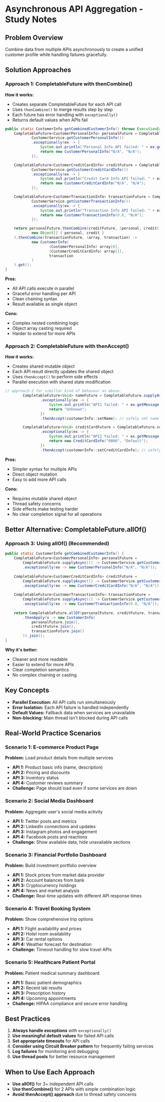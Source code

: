 # Asynchronous API Aggregation - Study Notes

## Problem Overview
Combine data from multiple APIs asynchronously to create a unified customer profile while handling failures gracefully.

## Solution Approaches

### Approach 1: CompletableFuture with thenCombine()
**How it works:**
- Creates separate CompletableFuture for each API call
- Uses `thenCombine()` to merge results step by step
- Each future has error handling with `exceptionally()`
- Returns default values when APIs fail
```java
public static CustomerInfo getCombinedCustomerInfo() throws ExecutionException, InterruptedException {
    CompletableFuture<CustomerPersonalInfo> personalFuture = CompletableFuture.supplyAsync(() ->
            CustomerService.getCustomerPersonalInfo())
            .exceptionally(ex -> {
                System.out.println("Personal Info API failed: " + ex.getMessage());
                return new CustomerPersonalInfo("N/A", "N/A");
            });

    CompletableFuture<CustomerCreditCardInfo> creditFuture = CompletableFuture.supplyAsync(() ->
            CustomerService.getCustomerCreditCardInfo())
            .exceptionally(ex -> {
                System.out.println("Credit Card Info API failed: " + ex.getMessage());
                return new CustomerCreditCardInfo("N/A", "N/A");
            });

    CompletableFuture<CustomerTransactionInfo> transactionFuture = CompletableFuture.supplyAsync(() ->
            CustomerService.getCustomerTransactionInfo())
            .exceptionally(ex -> {
                System.out.println("Transaction Info API failed: " + ex.getMessage());
                return new CustomerTransactionInfo(0.0, "N/A");
            });

    return personalFuture.thenCombine(creditFuture, (personal, credit) ->
            new Object[] { personal, credit }
    ).thenCombine(transactionFuture, (array, transaction) ->
            new CustomerInfo(
                    (CustomerPersonalInfo) array[0],
                    (CustomerCreditCardInfo) array[1],
                    transaction
            )
    ).get();
}
```
**Pros:**
- All API calls execute in parallel
- Graceful error handling per API
- Clean chaining syntax
- Result available as single object

**Cons:**
- Complex nested combining logic
- Object array casting required
- Harder to extend for more APIs

### Approach 2: CompletableFuture with thenAccept()
**How it works:**
- Creates shared mutable object
- Each API result directly updates the shared object
- Uses `thenAccept()` to perform side effects
- Parallel execution with shared state modification
```java
// approach-2 for simillar kind of behavour as above.
        CompletableFuture<Void> nameFuture = CompletableFuture.supplyAsync(() -> getNameFromApi1())
                .exceptionally(ex -> {
                    System.out.println("API1 failed: " + ex.getMessage());
                    return "Unknown";
                })
                .thenAccept(customerInfo::setName); // safely set name

        CompletableFuture<Void> creditCardFuture = CompletableFuture.supplyAsync(() -> getCardFromApi2())
                .exceptionally(ex -> {
                    System.out.println("API2 failed: " + ex.getMessage());
                    return new CreditCardInfo("0000", "Default");
                })
                .thenAccept(customerInfo::setCreditCardInfo); // safely set credit card info
```
**Pros:**
- Simpler syntax for multiple APIs
- Direct object mutation
- Easy to add more API calls

**Cons:**
- Requires mutable shared object
- Thread safety concerns
- Side effects make testing harder
- No clear completion signal for all operations

## Better Alternative: CompletableFuture.allOf()

### Approach 3: Using allOf() (Recommended)
```java
public static CustomerInfo getCombinedCustomerInfo() {
    CompletableFuture<CustomerPersonalInfo> personalFuture = 
        CompletableFuture.supplyAsync(() -> CustomerService.getCustomerPersonalInfo())
        .exceptionally(ex -> new CustomerPersonalInfo("N/A", "N/A"));
    
    CompletableFuture<CustomerCreditCardInfo> creditFuture = 
        CompletableFuture.supplyAsync(() -> CustomerService.getCustomerCreditCardInfo())
        .exceptionally(ex -> new CustomerCreditCardInfo("N/A", "N/A"));
    
    CompletableFuture<CustomerTransactionInfo> transactionFuture = 
        CompletableFuture.supplyAsync(() -> CustomerService.getCustomerTransactionInfo())
        .exceptionally(ex -> new CustomerTransactionInfo(0.0, "N/A"));
    
    return CompletableFuture.allOf(personalFuture, creditFuture, transactionFuture)
        .thenApply(v -> new CustomerInfo(
            personalFuture.join(),
            creditFuture.join(),
            transactionFuture.join()
        )).join();
}
```

**Why it's better:**
- Cleaner and more readable
- Easier to extend for more APIs
- Clear completion semantics
- No complex chaining or casting

## Key Concepts
- **Parallel Execution:** All API calls run simultaneously
- **Error Isolation:** Each API failure is handled independently
- **Default Values:** Fallback data when services are unavailable
- **Non-blocking:** Main thread isn't blocked during API calls

## Real-World Practice Scenarios

### Scenario 1: E-commerce Product Page
**Problem:** Load product details from multiple services
- **API 1:** Product basic info (name, description)
- **API 2:** Pricing and discounts
- **API 3:** Inventory status
- **API 4:** Customer reviews summary
- **Challenge:** Page should load even if some services are down

### Scenario 2: Social Media Dashboard
**Problem:** Aggregate user's social media activity
- **API 1:** Twitter posts and metrics
- **API 2:** LinkedIn connections and updates
- **API 3:** Instagram photos and engagement
- **API 4:** Facebook posts and reactions
- **Challenge:** Show available data, hide unavailable sections

### Scenario 3: Financial Portfolio Dashboard
**Problem:** Build investment portfolio overview
- **API 1:** Stock prices from market data provider
- **API 2:** Account balances from bank
- **API 3:** Cryptocurrency holdings
- **API 4:** News and market analysis
- **Challenge:** Real-time updates with different API response times

### Scenario 4: Travel Booking System
**Problem:** Show comprehensive trip options
- **API 1:** Flight availability and prices
- **API 2:** Hotel room availability
- **API 3:** Car rental options
- **API 4:** Weather forecast for destination
- **Challenge:** Timeout handling for slow travel APIs

### Scenario 5: Healthcare Patient Portal
**Problem:** Patient medical summary dashboard
- **API 1:** Basic patient demographics
- **API 2:** Recent lab results
- **API 3:** Prescription history
- **API 4:** Upcoming appointments
- **Challenge:** HIPAA compliance and secure error handling

## Best Practices
1. **Always handle exceptions** with `exceptionally()`
2. **Use meaningful default values** for failed API calls
3. **Set appropriate timeouts** for API calls
4. **Consider using Circuit Breaker pattern** for frequently failing services
5. **Log failures** for monitoring and debugging
6. **Use thread pools** for better resource management

## When to Use Each Approach
- **Use allOf()** for 3+ independent API calls
- **Use thenCombine()** for 2 APIs with simple combination logic
- **Avoid thenAccept() approach** due to thread safety concerns